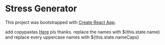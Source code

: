 # Stress Generator

This project was bootstrapped with [Create React App](https://github.com/facebook/create-react-app).

add copypastas [Here](https://github.com/SheezChill/stress/blob/master/src/Templates.json) pls thanks.
replace the names with ${this.state.name} and replace every uppercase names with ${this.state.nameCaps}
